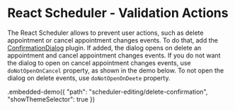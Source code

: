 # React Scheduler - Validation Actions


The React Scheduler allows to prevent user actions, such as delete appointment or cancel appointment changes events. To do that, add the [ConfirmationDialog](../reference/confirmation-dialog.md) plugin. If added, the dialog opens on delete an appointment and cancel appointment changes events. If you do not want the dialog to open on cancel appointment changes events, use `doNotOpenOnCancel` property, as shown in the demo below. To not open the dialog on delete events, use `doNotOpenOnDeete` property.

.embedded-demo({ "path": "scheduler-editing/delete-confirmation", "showThemeSelector": true })
